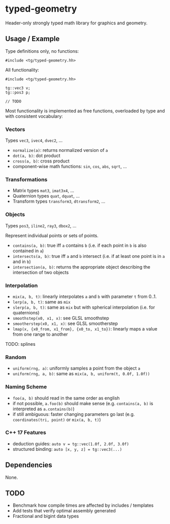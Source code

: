 # typed-geometry

Header-only strongly typed math library for graphics and geometry.


## Usage / Example

Type definitions only, no functions:
```
#include <tg/typed-geometry.hh>
```

All functionality:
```
#include <tg/typed-geometry.hh>

tg::vec3 v;
tg::pos3 p;

// TODO
```

Most functionality is implemented as free functions, overloaded by type and with consistent vocabulary:

### Vectors

Types `vec3`, `ivec4`, `dvec2`, ...

* `normalize(a)`: returns normalized version of `a`
* `dot(a, b)`: dot product
* `cross(a, b)`: cross product
* component-wise math functions: `sin`, `cos`, `abs`, `sqrt`, ...

### Transformations

* Matrix types `mat3`, `imat3x4`, ...
* Quaternion types `quat`, `dquat`, ...
* Transform types `transform3`, `dtransform2`, ...

### Objects

Types `pos3`, `iline2`, `ray3`, `dbox2`, ...

Represent individual points or sets of points.

* `contains(a, b)`: true iff `a` contains `b` (i.e. if each point in `b` is also contained in `a`)
* `intersects(a, b)`: true iff `a` and `b` intersect (i.e. if at least one point is in `a` and in `b`)
* `intersection(a, b)`: returns the appropriate object describing the intersection of two objects

### Interpolation

* `mix(a, b, t)`: linearly interpolates `a` and `b` with parameter `t` from 0..1.
* `lerp(a, b, t)`: same as `mix`
* `slerp(a, b, t)`: same as `mix` but with spherical interpolation (i.e. for quaternions)
* `smoothstep(x0, x1, x)`: see GLSL smoothstep
* `smootherstep(x0, x1, x)`: see GLSL smootherstep
* `lmap(x, {x0_from, x1_from}, {x0_to, x1_to})`: linearly maps a value from one range to another

TODO: splines

### Random

* `uniform(rng, a)`: uniformly samples a point from the object `a`
* `uniform(rng, a, b)`: same as `mix(a, b, uniform(t, 0.0f, 1.0f))`

### Naming Scheme

* `foo(a, b)` should read in the same order as english
* if not possible, `a.foo(b)` should make sense (e.g. `contains(a, b)` is interpreted as `a.contains(b)`)
* if still ambiguous: faster changing parameters go last (e.g. `coordinates(tri, point)` or `mix(a, b, t)`)


### C++ 17 Features

* deduction guides: `auto v = tg::vec(1.0f, 2.0f, 3.0f)`
* structured binding: `auto [x, y, z] = tg::vec3(...)`

## Dependencies

None.

## TODO

* Benchmark how compile times are affected by includes / templates
* Add tests that verify optimal assembly generated
* Fractional and bigint data types
